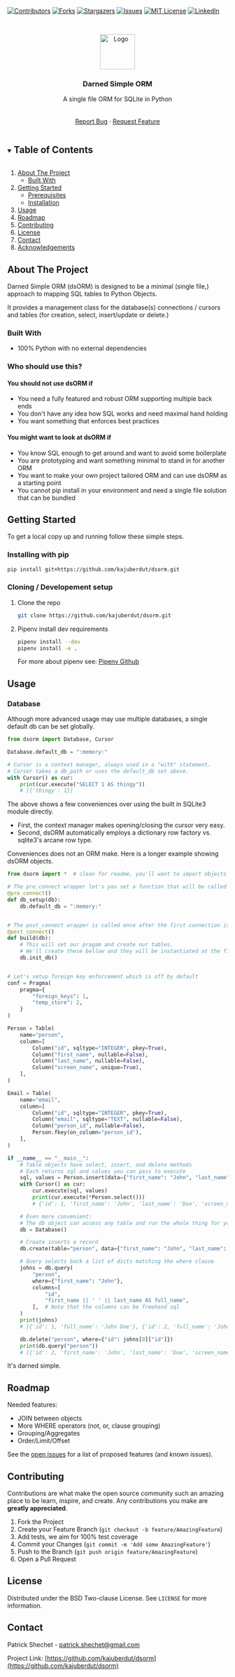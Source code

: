 <!--
*** Thanks for checking out the Best-README-Template. If you have a suggestion
*** that would make this better, please fork the repo and create a pull request
*** or simply open an issue with the tag "enhancement".
*** Thanks again! Now go create something AMAZING! :D
***
***
***
*** To avoid retyping too much info. Do a search and replace for the following:
*** kajuberdut, dsORM, twitter_handle, patrick.shechet@gmail.com, Darned Simple ORM, A single file ORM for SQLite in Python
-->



<!-- PROJECT SHIELDS -->
<!--
*** I'm using markdown "reference style" links for readability.
*** Reference links are enclosed in brackets [ ] instead of parentheses ( ).
*** See the bottom of this document for the declaration of the reference variables
*** for contributors-url, forks-url, etc. This is an optional, concise syntax you may use.
*** https://www.markdownguide.org/basic-syntax/#reference-style-links
-->
[![Contributors][contributors-shield]][contributors-url]
[![Forks][forks-shield]][forks-url]
[![Stargazers][stars-shield]][stars-url]
[![Issues][issues-shield]][issues-url]
[![MIT License][license-shield]][license-url]
[![LinkedIn][linkedin-shield]][linkedin-url]



<!-- PROJECT LOGO -->
<br />
<p align="center">
  <a href="https://github.com/kajuberdut/dsorm">
    <img src="images/logo.png" alt="Logo" width="80" height="80">
  </a>

  <h3 align="center">Darned Simple ORM</h3>

  <p align="center">
    A single file ORM for SQLite in Python
    <br />
    <!-- <a href="https://github.com/kajuberdut/dsorm"><strong>Explore the docs »</strong></a> -->
    <br />
    <br />
    <!-- <a href="https://github.com/kajuberdut/dsorm">View Demo</a> -->
    <!-- · -->
    <a href="https://github.com/kajuberdut/dsorm/issues">Report Bug</a>
    ·
    <a href="https://github.com/kajuberdut/dsorm/issues">Request Feature</a>
  </p>
</p>



<!-- TABLE OF CONTENTS -->
<details open="open">
  <summary><h2 style="display: inline-block">Table of Contents</h2></summary>
  <ol>
    <li>
      <a href="#about-the-project">About The Project</a>
      <ul>
        <li><a href="#built-with">Built With</a></li>
      </ul>
    </li>
    <li>
      <a href="#getting-started">Getting Started</a>
      <ul>
        <li><a href="#prerequisites">Prerequisites</a></li>
        <li><a href="#installation">Installation</a></li>
      </ul>
    </li>
    <li><a href="#usage">Usage</a></li>
    <li><a href="#roadmap">Roadmap</a></li>
    <li><a href="#contributing">Contributing</a></li>
    <li><a href="#license">License</a></li>
    <li><a href="#contact">Contact</a></li>
    <li><a href="#acknowledgements">Acknowledgements</a></li>
  </ol>
</details>



<!-- ABOUT THE PROJECT -->
## About The Project

Darned Simple ORM (dsORM) is designed to be a minimal (single file,) approach to mapping SQL tables to Python Objects.

It provides a management class for the database(s) connections / cursors and tables (for creation, select, insert/update or delete.)


### Built With

* 100% Python with no external dependencies

### Who should use this?
#### You should **not** use dsORM if
* You need a fully featured and robust ORM supporting multiple back ends
* You don't have any idea how SQL works and need maximal hand holding
* You want something that enforces best practices

#### You might want to look at dsORM if
* You know SQL enough to get around and want to avoid some boilerplate
* You are prototyping and want something minimal to stand in for another ORM
* You want to make your own project tailored ORM and can use dsORM as a starting point
* You cannot pip install in your environment and need a single file solution that can be bundled

<!-- GETTING STARTED -->
## Getting Started

To get a local copy up and running follow these simple steps.

### Installing with pip

  ```sh
  pip install git+https://github.com/kajuberdut/dsorm.git
  ```

### Cloning / Developement setup

1. Clone the repo
   ```sh
   git clone https://github.com/kajuberdut/dsorm.git
   ```
2. Pipenv install dev requirements
   ```sh
   pipenv install --dev
   pipenv install -e .
   ```
   For more about pipenv see: [Pipenv Github](https://github.com/pypa/pipenv)



<!-- USAGE EXAMPLES -->
## Usage

### Database
Although more advanced usage may use multiple databases, a single default db can be set globally.

```python
from dsorm import Database, Cursor

Database.default_db = ":memory:"

# Cursor is a context manager, always used in a "with" statement.
# Cursor takes a db_path or uses the default_db set above.
with Cursor() as cur:
    print(cur.execute("SELECT 1 AS thingy"))
    # [{'thingy': 1}]
```

The above shows a few conveniences over using the built in SQLite3 module directly. 
* First, the context manager makes opening/closing the cursor very easy. 
* Second, dsORM automatically employs a dictionary row factory vs. sqlite3's arcane row type.

Conveniences does not an ORM make. Here is a longer example showing dsORM objects.

```python
from dsorm import *  # clean for readme, you'll want to import objects by name.

# The pre_connect wrapper let's you set a function that will be called before the first connection
@pre_connect()
def db_setup(db):
    db.default_db = ":memory:"


# The post_connect wrapper is called once after the first connection is made
@post_connect()
def build(db):
    # This will set our pragam and create our tables.
    # We'll create these bellow and they will be instantiated at the first connection
    db.init_db()


# Let's setup foreign key enforcement which is off by default
conf = Pragma(
    pragma={
        "foreign_keys": 1,
        "temp_store": 2,
    }
)

Person = Table(
    name="person",
    column=[
        Column("id", sqltype="INTEGER", pkey=True),
        Column("first_name", nullable=False),
        Column("last_name", nullable=False),
        Column("screen_name", unique=True),
    ],
)

Email = Table(
    name="email",
    column=[
        Column("id", sqltype="INTEGER", pkey=True),
        Column("email", sqltype="TEXT", nullable=False),
        Column("person_id", nullable=False),
        Person.fkey(on_column="person_id"),
    ],
)

if __name__ == "__main__":
    # Table objects have select, insert, and delete methods
    # Each returns sql and values you can pass to execute
    sql, values = Person.insert(data={"first_name": "John", "last_name": "Doe"})
    with Cursor() as cur:
        cur.execute(sql, values)
        print(cur.execute(*Person.select()))
        # {'id': 1, 'first_name': 'John', 'last_name': 'Doe', 'screen_name': None}

    # Even more convenient:
    # The db object can access any table and run the whole thing for you.
    db = Database()

    # Create inserts a record
    db.create(table="person", data={"first_name": "John", "last_name": "Doe"})

    # Query selects back a list of dicts matching the where clause
    johns = db.query(
        "person",
        where={"first_name": "John"},
        columns=[
            "id",
            "first_name || ' ' || last_name AS full_name",
        ],  # Note that the columns can be freehand sql
    )
    print(johns)
    # [{'id': 1, 'full_name': 'John Doe'}, {'id': 2, 'full_name': 'John Doe'}]

    db.delete("person", where={"id": johns[0]["id"]})
    print(db.query("person"))
    # [{'id': 2, 'first_name': 'John', 'last_name': 'Doe', 'screen_name': None}]

```

It's darned simple.


<!-- ROADMAP -->
## Roadmap

Needed features:
* JOIN between objects
* More WHERE operators (not, or, clause grouping)
* Grouping/Aggregates
* Order/Limit/Offset

See the [open issues](https://github.com/kajuberdut/dsorm/issues) for a list of proposed features (and known issues).



<!-- CONTRIBUTING -->
## Contributing

Contributions are what make the open source community such an amazing place to be learn, inspire, and create. Any contributions you make are **greatly appreciated**.

1. Fork the Project
2. Create your Feature Branch (`git checkout -b feature/AmazingFeature`)
3. Add tests, we aim for 100% test coverage
4. Commit your Changes (`git commit -m 'Add some AmazingFeature'`)
5. Push to the Branch (`git push origin feature/AmazingFeature`)
6. Open a Pull Request



<!-- LICENSE -->
## License

Distributed under the BSD Two-clause License. See `LICENSE` for more information.



<!-- CONTACT -->
## Contact

Patrick Shechet - patrick.shechet@gmail.com

Project Link: [https://github.com/kajuberdut/dsorm](https://github.com/kajuberdut/dsorm)




<!-- MARKDOWN LINKS & IMAGES -->
<!-- https://www.markdownguide.org/basic-syntax/#reference-style-links -->
[contributors-shield]: https://img.shields.io/github/contributors/kajuberdut/dsorm.svg?style=for-the-badge
[contributors-url]: https://github.com/kajuberdut/dsorm/graphs/contributors
[forks-shield]: https://img.shields.io/github/forks/kajuberdut/dsorm.svg?style=for-the-badge
[forks-url]: https://github.com/kajuberdut/dsorm/network/members
[stars-shield]: https://img.shields.io/github/stars/kajuberdut/dsorm.svg?style=for-the-badge
[stars-url]: https://github.com/kajuberdut/dsorm/stargazers
[issues-shield]: https://img.shields.io/github/issues/kajuberdut/dsorm.svg?style=for-the-badge
[issues-url]: https://github.com/kajuberdut/dsorm/issues
[license-shield]: https://img.shields.io/badge/License-BSD%202--Clause-orange.svg?style=for-the-badge
[license-url]: https://github.com/kajuberdut/dsorm/blob/main/LICENSE
[linkedin-shield]: https://img.shields.io/badge/-LinkedIn-black.svg?style=for-the-badge&logo=linkedin&colorB=555
[linkedin-url]: https://www.linkedin.com/in/patrick-shechet